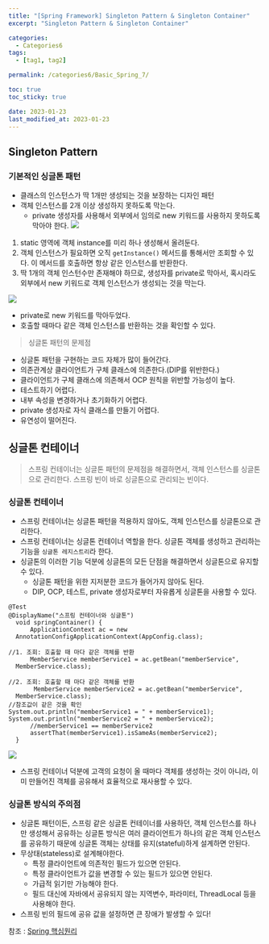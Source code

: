 ```yaml
---
title: "[Spring Framework] Singleton Pattern & Singleton Container"
excerpt: "Singleton Pattern & Singleton Container"

categories:
  - Categories6
tags:
  - [tag1, tag2]

permalink: /categories6/Basic_Spring_7/

toc: true
toc_sticky: true

date: 2023-01-23
last_modified_at: 2023-01-23
---
```


## Singleton Pattern

### 기본적인 싱글톤 패턴
- 클래스의 인스턴스가 딱 1개만 생성되는 것을 보장하는 디자인 패턴
- 객체 인스턴스를 2개 이상 생성하지 못하도록 막는다.
  - private 생성자를 사용해서 외부에서 임의로 new 키워드를 사용하지 못하도록 막아야 한다.
![](https://velog.velcdn.com/images/tlsgn8483/post/a1cd3042-1c67-4838-bcde-3f00aa10bbf3/image.png)

1. static 영역에 객체 instance를 미리 하나 생성해서 올려둔다.
2. 객체 인스턴스가 필요하면 오직 `getInstance()` 메서드를 통해서만 조회할 수 있다. 이 메서드를 호출하면 항상 같은 인스턴스를 반환한다.
3. 딱 1개의 객체 인스턴수만 존재해야 하므로, 생성자를 private로 막아서, 혹시라도 외부에서 new 키워드로 객체 인스턴스가 생성되는 것을 막는다. 

![](https://velog.velcdn.com/images/tlsgn8483/post/f031d518-2c08-4cb0-a11f-0a5005a83420/image.png)

- private로 new 키워드를 막아두었다.
- 호출할 때마다 같은 객체 인스턴스를 반환하는 것을 확인할 수 있다.

> 싱글톤 패턴의 문제점
- 싱글톤 패턴을 구현하는 코드 자체가 많이 들어간다.
- 의존관계상 클라이언트가 구체 클래스에 의존한다.(DIP를 위반한다.)
- 클라이언트가 구체 클래스에 의존해서 OCP 원칙을 위반할 가능성이 높다.
- 테스트하기 어렵다. 
- 내부 속성을 변경하거나 초기화하기 어렵다.
- private 생성자로 자식 클래스를 만들기 어렵다.
- 유연성이 떨어진다.

## 싱글톤 컨테이너

> 스프링 컨테이너는 싱글톤 패턴의 문제점을 해결하면서, 객체 인스턴스를 싱글톤으로 관리한다.
스프링 빈이 바로 싱글톤으로 관리되는 빈이다.

### 싱글톤 컨테이너
- 스프링 컨테이너는 싱글톤 패턴을 적용하지 않아도, 객체 인스턴스를 싱글톤으로 관리한다.
- 스프링 컨테이너는 싱글톤 컨테이너 역할을 한다. 싱글톤 객체를 생성하고 관리하는 기능을 `싱글톤 레지스트리`라 한다.
- 싱글톤의 이러한 기능 덕분에 싱글톤의 모든 단점을 해결하면서 싱글톤으로 유지할 수 있다.
  - 싱글톤 패턴을 위한 지저분한 코드가 들어가지 않아도 된다.
  - DIP, OCP, 테스트, private 생성자로부터 자유롭게 싱글톤을 사용할 수 있다.

```
@Test
@DisplayName("스프링 컨테이너와 싱글톤")
  void springContainer() {
      ApplicationContext ac = new
  AnnotationConfigApplicationContext(AppConfig.class);

//1. 조회: 호출할 때 마다 같은 객체를 반환
      MemberService memberService1 = ac.getBean("memberService",
  MemberService.class);

//2. 조회: 호출할 때 마다 같은 객체를 반환
       MemberService memberService2 = ac.getBean("memberService",
  MemberService.class);
//참조값이 같은 것을 확인
System.out.println("memberService1 = " + memberService1); System.out.println("memberService2 = " + memberService2);
      //memberService1 == memberService2
      assertThat(memberService1).isSameAs(memberService2);
  }
```

![](https://velog.velcdn.com/images/tlsgn8483/post/575b73d5-2927-4349-8ab6-e66cecdd9587/image.png)

- 스프링 컨테이너 덕분에 고객의 요청이 올 때마다 객체를 생성하는 것이 아니라, 이미 만들어진 객체를 공유해서 효율적으로 재사용할 수 있다.

### 싱글톤 방식의 주의점
- 싱글톤 패턴이든, 스프링 같은 싱글톤 컨테이너를 사용하던, 객체 인스턴스를 하나만 생성해서 공유하는 싱글톤 방식은 여러 클라이언트가 하나의 같은 객체 인스턴스를 공유하기 때문에 싱글톤 객체는 상태를 유지(stateful)하게 설계하면 안된다.
- 무상태(stateless)로 설계해야한다.
  - 특정 클라이언트에 의존적인 필드가 있으면 안된다.
  - 특정 클라이언트가 값을 변경할 수 있는 필드가 있으면 안된다.
  - 가급적 읽기만 가능해야 한다.
  - 필드 대신에 자바에서 공유되지 않는 지역변수, 파라미터, ThreadLocal 등을 사용해야 한다.
- 스프링 빈의 필드에 공유 값을 설정하면 큰 장애가 발생할 수 있다!

참조 : [Spring 핵심원리](https://www.inflearn.com/course/%EC%8A%A4%ED%94%84%EB%A7%81-%ED%95%B5%EC%8B%AC-%EC%9B%90%EB%A6%AC-%EA%B8%B0%EB%B3%B8%ED%8E%B8)

